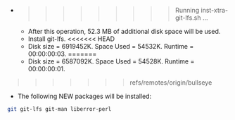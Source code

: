 * >>>>>>>>> Running inst-xtra-git-lfs.sh ...
  * After this operation, 52.3 MB of additional disk space will be used.
  * Install git-lfs.
<<<<<<< HEAD
  * Disk size = 6919452K. Space Used = 54532K. Runtime = 00:00:00:03.
=======
  * Disk size = 6587092K. Space Used = 54528K. Runtime = 00:00:00:01.
>>>>>>> refs/remotes/origin/bullseye
  * The following NEW packages will be installed:
  ```bash
git git-lfs git-man liberror-perl
  ```
